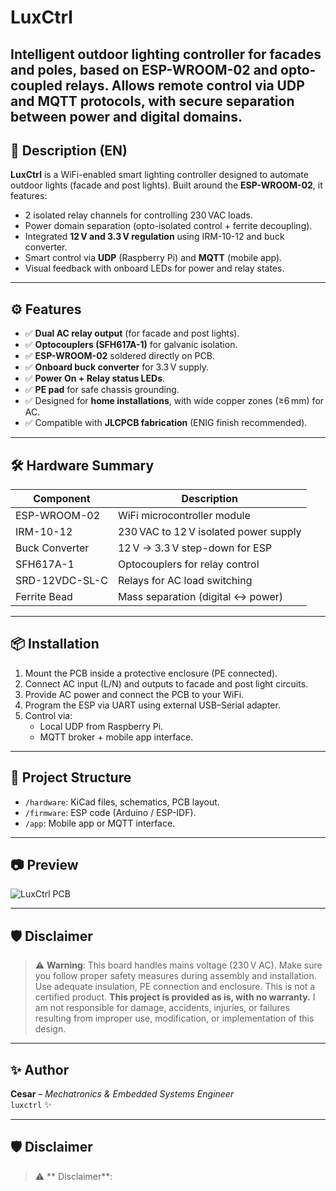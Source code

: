 # LuxCtrl

Intelligent outdoor lighting controller for facades and poles, based on ESP-WROOM-02 and opto-coupled relays. Allows remote control via UDP and MQTT protocols, with secure separation between power and digital domains.
---

## 🧠 Description (EN)

**LuxCtrl** is a WiFi-enabled smart lighting controller designed to automate outdoor lights (facade and post lights). Built around the **ESP-WROOM-02**, it features:

- 2 isolated relay channels for controlling 230 VAC loads.
- Power domain separation (opto-isolated control + ferrite decoupling).
- Integrated **12 V and 3.3 V regulation** using IRM-10-12 and buck converter.
- Smart control via **UDP** (Raspberry Pi) and **MQTT** (mobile app).
- Visual feedback with onboard LEDs for power and relay states.

---

## ⚙️ Features

- ✅ **Dual AC relay output** (for facade and post lights).
- ✅ **Optocouplers (SFH617A-1)** for galvanic isolation.
- ✅ **ESP-WROOM-02** soldered directly on PCB.
- ✅ **Onboard buck converter** for 3.3 V supply.
- ✅ **Power On + Relay status LEDs**.
- ✅ **PE pad** for safe chassis grounding.
- ✅ Designed for **home installations**, with wide copper zones (≥6 mm) for AC.
- ✅ Compatible with **JLCPCB fabrication** (ENIG finish recommended).

---

## 🛠️ Hardware Summary

| Component      | Description                              |
|----------------|------------------------------------------|
| ESP-WROOM-02   | WiFi microcontroller module              |
| IRM-10-12      | 230 VAC to 12 V isolated power supply     |
| Buck Converter | 12 V → 3.3 V step-down for ESP            |
| SFH617A-1      | Optocouplers for relay control            |
| SRD-12VDC-SL-C | Relays for AC load switching              |
| Ferrite Bead   | Mass separation (digital ↔ power)         |

---

## 📦 Installation

1. Mount the PCB inside a protective enclosure (PE connected).
2. Connect AC input (L/N) and outputs to facade and post light circuits.
3. Provide AC power and connect the PCB to your WiFi.
4. Program the ESP via UART using external USB–Serial adapter.
5. Control via:
   - Local UDP from Raspberry Pi.
   - MQTT broker + mobile app interface.

---

## 📁 Project Structure

- `/hardware`: KiCad files, schematics, PCB layout.
- `/firmware`: ESP code (Arduino / ESP-IDF).
- `/app`:  Mobile app or MQTT interface.

---

## 📷 Preview

![LuxCtrl PCB](doc/images/luxctrl_render.png)

---

## 🛡️ Disclaimer

> ⚠️ **Warning**: This board handles mains voltage (230 V AC). Make sure you follow proper safety measures during assembly and installation. Use adequate insulation, PE connection and enclosure. This is not a certified product.
> **This project is provided as is, with no warranty.**
> I am not responsible for damage, accidents, injuries, or failures resulting from improper use, modification, or implementation of this design.

---

## ✨ Author

**Cesar** – *Mechatronics & Embedded Systems Engineer*  
`luxctrl` ✨

---

## 🛡️ Disclaimer

> ⚠️ ** Disclaimer**:  

